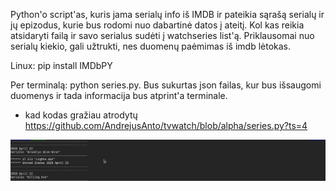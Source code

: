 Python'o script'as, kuris jama serialų info iš IMDB ir pateikia sąrašą serialų ir jų epizodus, kurie bus rodomi nuo dabartinė datos į ateitį. Kol kas reikia atsidaryti failą ir savo serialus sudėti į watchseries list'ą. Priklausomai nuo serialų kiekio, gali užtrukti, nes duomenų paėmimas iš imdb lėtokas.

Linux: pip install IMDbPY

Per terminalą: python series.py. Bus sukurtas json failas, kur bus išsaugomi duomenys ir tada informacija bus atprint'a terminale.

* kad kodas gražiau atrodytų https://github.com/AndrejusAnto/tvwatch/blob/alpha/series.py?ts=4

![Alt Text](https://github.com/AndrejusAnto/tvwatch/blob/alpha/demo.gif)
